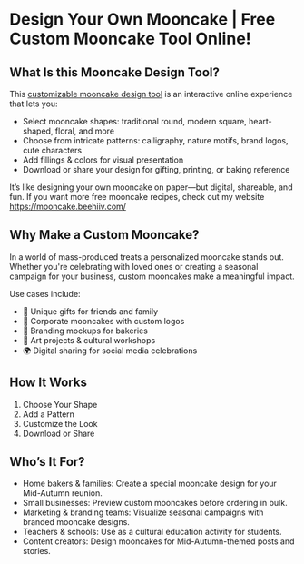 # Design Your Own Mooncake | Free Custom Mooncake Tool Online!
## What Is this Mooncake Design Tool?
This [customizable mooncake design tool](https://v0-mooncake-design-tool.vercel.app/) is an interactive online experience that lets you:

- Select mooncake shapes: traditional round, modern square, heart-shaped, floral, and more
- Choose from intricate patterns: calligraphy, nature motifs, brand logos, cute characters
- Add fillings & colors for visual presentation
- Download or share your design for gifting, printing, or baking reference

It’s like designing your own mooncake on paper—but digital, shareable, and fun. If you want more free mooncake recipes, check out my website https://mooncake.beehiiv.com/

## Why Make a Custom Mooncake?
In a world of mass-produced treats a personalized mooncake stands out. Whether you're celebrating with loved ones or creating a seasonal campaign for your business, custom mooncakes make a meaningful impact.

Use cases include:

- 🎁 Unique gifts for friends and family
- 🧧 Corporate mooncakes with custom logos
- 🥮 Branding mockups for bakeries
- 🎨 Art projects & cultural workshops
- 🌍 Digital sharing for social media celebrations

## How It Works
1. Choose Your Shape
2. Add a Pattern
3. Customize the Look
4. Download or Share

## Who’s It For?
- Home bakers & families: Create a special mooncake design for your Mid-Autumn reunion.
- Small businesses: Preview custom mooncakes before ordering in bulk.
- Marketing & branding teams: Visualize seasonal campaigns with branded mooncake designs.
- Teachers & schools: Use as a cultural education activity for students.
- Content creators: Design mooncakes for Mid-Autumn-themed posts and stories.
